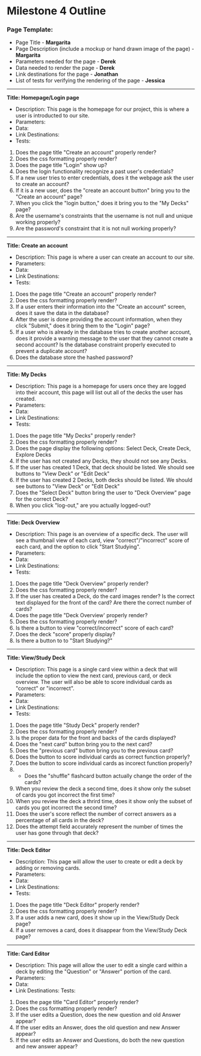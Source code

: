 # Milestone 4 Outline

### Page Template:
* Page Title - **Margarita**
* Page Description (include a mockup or hand drawn image of the page) - **Margarita**
* Parameters needed for the page - **Derek**
* Data needed to render the page - **Derek**
* Link destinations for the page - **Jonathan**
* List of tests for verifying the rendering of the page - **Jessica**

---

**Title: Homepage/Login page**
- Description: This page is the homepage for our project, this is where a user is introducted to our site. 
- Parameters:
- Data:
- Link Destinations:
- Tests: 
1. Does the page title "Create an account" properly render?
2. Does the css formatting properly render?
3. Does the page title "Login" show up?
4. Does the login functionality recognize a past user's credentials?
5. If a new user tries to enter credentials, does it the webpage ask the user to create an account?
6. If it is a new user, does the "create an account button" bring you to the "Create an account" page?
7. When you click the "login button," does it bring you to the "My Decks" page?
8. Are the username's constraints that the username is not null and unique working properly?
9.  Are the password's constraint that it is not null working properly?
---

**Title: Create an account**
- Description: This page is where a user can create an account to our site. 
- Parameters:
- Data:
- Link Destinations:
- Tests:
1. Does the page title "Create an account" properly render?
2. Does the css formatting properly render?
3. If a user enters their information into the "Create an account" screen, does it save the data in the database?
4. After the user is done providing the account information, when they click "Submit," does it bring them to the "Login" page?
5. If a user who is already in the database tries to create another account, does it provide a warning message to the user that they cannot create a second account? Is the database constraint properly executed to prevent a duplicate account?
6. Does the database store the hashed password?
---

**Title: My Decks**
- Description: This page is a homepage for users once they are logged into their account, this page will list out all of the decks the user has created.
- Parameters:
- Data:
- Link Destinations:
- Tests:
1. Does the page title "My Decks" properly render?
2. Does the css formatting properly render?
3. Does the page display the following options: Select Deck, Create Deck, Explore Decks
3. If the user has not created any Decks, they should not see any Decks.
4. If the user has created 1 Deck, that deck should be listed. We should see buttons to "View Deck" or "Edit Deck"
5. If the user has created 2 Decks, both decks should be listed. We should see buttons to "View Deck" or "Edit Deck"
6. Does the "Select Deck" button bring the user to "Deck Overview" page for the correct Deck? 
7. When you click "log-out," are you actually logged-out?
---

**Title: Deck Overview**
- Description: This page is an overview of a specific deck. The user will see a thumbnail view of each card, view "correct"/"incorrect" score of each card, and the option to click "Start Studying".
- Parameters:
- Data:
- Link Destinations:
- Tests:
1. Does the page title "Deck Overview" properly render?
2. Does the css formatting properly render?
2. If the user has created a Deck, do the card images render? Is the correct text displayed for the front of the card? Are there the correct number of cards?
3. Does the page title "Deck Overview' properly render?
4. Does the css formatting properly render?
5. Is there a button to view "correct/incorrect" score of each card?
6. Does the deck "score" properly display?
6. Is there a button to to "Start Studying?"

---

**Title: View/Study Deck**
- Description: This page is a single card view within a deck that will include the option to view the next card, previous card, or deck overview. The user will also be able to score individual cards as "correct" or "incorrect".
- Parameters:
- Data:
- Link Destinations:
- Tests:
1. Does the page title "Study Deck" properly render?
2. Does the css formatting properly render?
3. Is the proper data for the front and backs of the cards displayed?
4. Does the "next card" button bring you to the next card?
5. Does the "previous card" button bring you to the previous card?
6. Does the button to score individual cards as correct function properly?
7. Does the button to score individual cards as incorect function properly?
8. - Does the "shuffle" flashcard button actually change the order of the cards?
9. When you review the deck a second time, does it show only the subset of cards you got incorrect the first time?
10. When you review the deck a thrird time, does it show only the subset of cards you got incorrect the second time?
11.  Does the user's score reflect the number of correct answers as a percentage of all cards in the deck?
12.  Does the attempt field accurately represent the number of times the user has gone through that deck?
---

**Title: Deck Editor**
- Description: This page will allow the user to create or edit a deck by adding or removing cards. 
- Parameters:
- Data:
- Link Destinations:
- Tests:
1. Does the page title "Deck Editor" properly render?
2. Does the css formatting properly render?
3. If a user adds a new card, does it show up in the View/Study Deck page?
4. If a user removes a card, does it disappear from the View/Study Deck page?

---

**Title: Card Editor**
- Description: This page will allow the user to edit a single card within a deck by editing the "Question" or "Answer" portion of the card.
- Parameters:
- Data:
- Link Destinations:
Tests:
1. Does the page title "Card Editor" properly render?
2. Does the css formatting properly render?
3. If the user edits a Question, does the new question and old Answer appear?
4. If the user edits an Answer, does the old question and new Answer appear?
5. If the user edits an Answer and Questions, do both the new question and new answer appear?
